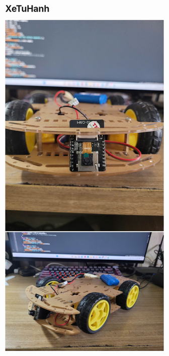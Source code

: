 # XeTuHanh
![Hình ảnh xe](https://github.com/truongnt-ember/XeTuHanh/blob/main/xetuhanh.jpg?raw=true)
![Hình ảnh xe](https://github.com/truongnt-ember/XeTuHanh/blob/main/xetuhanh2.jpg?raw=true)

